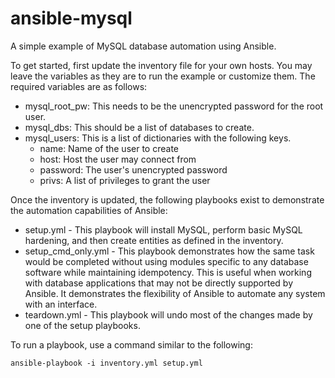 ansible-mysql
=============

A simple example of MySQL database automation using Ansible.

To get started, first update the inventory file for your own hosts.
You may leave the variables as they are to run the example or customize
them. The required variables are as follows:

  * mysql_root_pw: This needs to be the unencrypted password for the root
    user.
  * mysql_dbs: This should be a list of databases to create.
  * mysql_users: This is a list of dictionaries with the following keys.
    * name: Name of the user to create
    * host: Host the user may connect from
    * password: The user's unencrypted password
    * privs: A list of privileges to grant the user

Once the inventory is updated, the following playbooks exist to demonstrate
the automation capabilities of Ansible:

  * setup.yml - This playbook will install MySQL, perform basic MySQL
    hardening, and then create entities as defined in the inventory.
  * setup_cmd_only.yml - This playbook demonstrates how the same task would
    be completed without using modules specific to any database software
    while maintaining idempotency. This is useful when working with database
    applications that may not be directly supported by Ansible. It
    demonstrates the flexibility of Ansible to automate any system with an
    interface.
  * teardown.yml - This playbook will undo most of the changes made by one of
    the setup playbooks.

To run a playbook, use a command similar to the following:

```
ansible-playbook -i inventory.yml setup.yml
```

